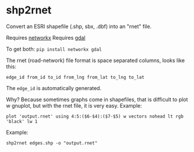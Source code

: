 # shp2rnet

Convert an ESRI shapefile (.shp, sbx, .dbf) into an "rnet" file.

Requires [networkx](https://networkx.github.io)
Requires [gdal](https://pypi.python.org/pypi/GDAL)

To get both:
`pip install networkx gdal`

The rnet (road-network) file format is space separated columns, looks like this:
```
edge_id from_id to_id from_lng from_lat to_lng to_lat
```

The `edge_id` is automatically generated.

Why? Because sometimes graphs come in shapefiles, that is difficult to
plot w gnuplot, but with the rnet file, it is very easy. Example:
```
plot 'output.rnet' using 4:5:($6-$4):($7-$5) w vectors nohead lt rgb 'black' lw 1
```

Example:
```
shp2rnet edges.shp -o "output.rnet"
```
